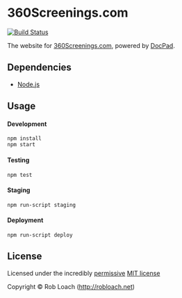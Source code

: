 # 360Screenings.com

<!-- BADGES/ -->

[![Build Status](https://secure.travis-ci.org/RobLoach/360screenings.com.png?branch=master)](http://travis-ci.org/RobLoach/360screenings.com "Check this project's build status on TravisCI")

<!-- /BADGES -->


The website for [360Screenings.com](http://360screenings.com), powered by [DocPad](http://docpad.org).


## Dependencies

* [Node.js](http://nodejs.org)


## Usage

#### Development

    npm install
    npm start

#### Testing

    npm test

#### Staging

    npm run-script staging

#### Deployment

    npm run-script deploy


<!-- LICENSE/ -->

## License

Licensed under the incredibly [permissive](http://en.wikipedia.org/wiki/Permissive_free_software_licence) [MIT license](http://creativecommons.org/licenses/MIT/)

Copyright &copy; Rob Loach (http://robloach.net)

<!-- /LICENSE -->
